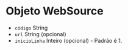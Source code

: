 # Objeto WebSource

* `código` String
* `url` String (opcional)
* `inicioLinha` Inteiro (opcional) - Padrão é 1.